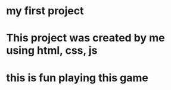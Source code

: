 # my first project

# This project was created by me using html, css, js 
# this is fun playing this game